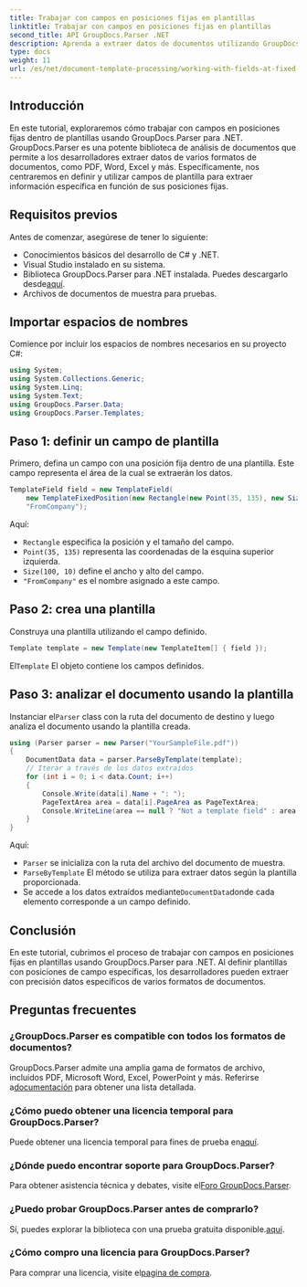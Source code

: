 ```yaml
---
title: Trabajar con campos en posiciones fijas en plantillas
linktitle: Trabajar con campos en posiciones fijas en plantillas
second_title: API GroupDocs.Parser .NET
description: Aprenda a extraer datos de documentos utilizando GroupDocs.Parser para .NET. Tutorial completo con ejemplos de código.
type: docs
weight: 11
url: /es/net/document-template-processing/working-with-fields-at-fixed-positions-in-templates/
---
```

## Introducción
En este tutorial, exploraremos cómo trabajar con campos en posiciones fijas dentro de plantillas usando GroupDocs.Parser para .NET. GroupDocs.Parser es una potente biblioteca de análisis de documentos que permite a los desarrolladores extraer datos de varios formatos de documentos, como PDF, Word, Excel y más. Específicamente, nos centraremos en definir y utilizar campos de plantilla para extraer información específica en función de sus posiciones fijas.
## Requisitos previos
Antes de comenzar, asegúrese de tener lo siguiente:
- Conocimientos básicos del desarrollo de C# y .NET.
- Visual Studio instalado en su sistema.
- Biblioteca GroupDocs.Parser para .NET instalada. Puedes descargarlo desde[aquí](https://releases.groupdocs.com/parser/net/).
- Archivos de documentos de muestra para pruebas.

## Importar espacios de nombres
Comience por incluir los espacios de nombres necesarios en su proyecto C#:
```csharp
using System;
using System.Collections.Generic;
using System.Linq;
using System.Text;
using GroupDocs.Parser.Data;
using GroupDocs.Parser.Templates;
```
## Paso 1: definir un campo de plantilla
Primero, defina un campo con una posición fija dentro de una plantilla. Este campo representa el área de la cual se extraerán los datos.
```csharp
TemplateField field = new TemplateField(
    new TemplateFixedPosition(new Rectangle(new Point(35, 135), new Size(100, 10))),
    "FromCompany");
```
Aquí:
- `Rectangle` especifica la posición y el tamaño del campo.
- `Point(35, 135)` representa las coordenadas de la esquina superior izquierda.
- `Size(100, 10)` define el ancho y alto del campo.
- `"FromCompany"` es el nombre asignado a este campo.
## Paso 2: crea una plantilla
Construya una plantilla utilizando el campo definido.
```csharp
Template template = new Template(new TemplateItem[] { field });
```
 El`Template` El objeto contiene los campos definidos.
## Paso 3: analizar el documento usando la plantilla
 Instanciar el`Parser` class con la ruta del documento de destino y luego analiza el documento usando la plantilla creada.
```csharp
using (Parser parser = new Parser("YourSampleFile.pdf"))
{
    DocumentData data = parser.ParseByTemplate(template);
    // Iterar a través de los datos extraídos
    for (int i = 0; i < data.Count; i++)
    {
        Console.Write(data[i].Name + ": ");
        PageTextArea area = data[i].PageArea as PageTextArea;
        Console.WriteLine(area == null ? "Not a template field" : area.Text);
    }
}
```
Aquí:
- `Parser` se inicializa con la ruta del archivo del documento de muestra.
- `ParseByTemplate` El método se utiliza para extraer datos según la plantilla proporcionada.
-  Se accede a los datos extraídos mediante`DocumentData`donde cada elemento corresponde a un campo definido.

## Conclusión
En este tutorial, cubrimos el proceso de trabajar con campos en posiciones fijas en plantillas usando GroupDocs.Parser para .NET. Al definir plantillas con posiciones de campo específicas, los desarrolladores pueden extraer con precisión datos específicos de varios formatos de documentos.

## Preguntas frecuentes
### ¿GroupDocs.Parser es compatible con todos los formatos de documentos?
 GroupDocs.Parser admite una amplia gama de formatos de archivo, incluidos PDF, Microsoft Word, Excel, PowerPoint y más. Referirse a[documentación](https://reference.groupdocs.com/parser/net/) para obtener una lista detallada.
### ¿Cómo puedo obtener una licencia temporal para GroupDocs.Parser?
 Puede obtener una licencia temporal para fines de prueba en[aquí](https://purchase.groupdocs.com/temporary-license/).
### ¿Dónde puedo encontrar soporte para GroupDocs.Parser?
 Para obtener asistencia técnica y debates, visite el[Foro GroupDocs.Parser](https://forum.groupdocs.com/c/parser/17).
### ¿Puedo probar GroupDocs.Parser antes de comprarlo?
 Sí, puedes explorar la biblioteca con una prueba gratuita disponible.[aquí](https://releases.groupdocs.com/).
### ¿Cómo compro una licencia para GroupDocs.Parser?
 Para comprar una licencia, visite el[pagina de compra](https://purchase.groupdocs.com/buy).